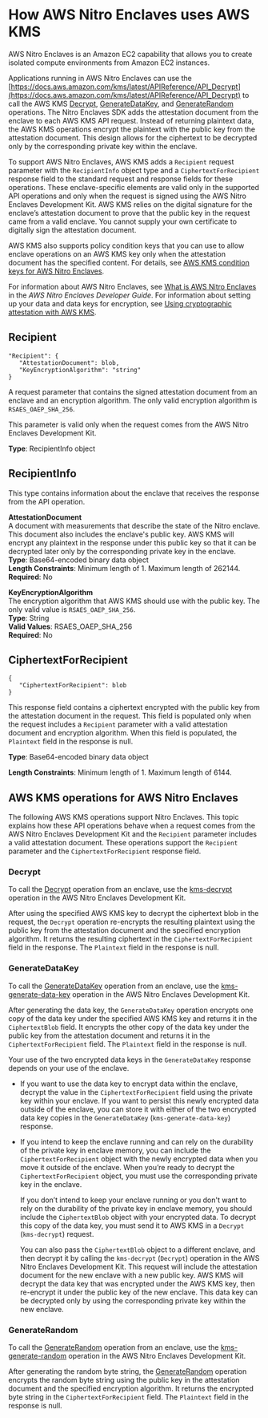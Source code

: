 # How AWS Nitro Enclaves uses AWS KMS<a name="services-nitro-enclaves"></a>

AWS Nitro Enclaves is an Amazon EC2 capability that allows you to create isolated compute environments from Amazon EC2 instances\. 

Applications running in AWS Nitro Enclaves can use the [https://docs.aws.amazon.com/kms/latest/APIReference/API_Decrypt](https://docs.aws.amazon.com/kms/latest/APIReference/API_Decrypt) to call the AWS KMS [Decrypt](https://docs.aws.amazon.com/kms/latest/APIReference/API_Decrypt), [GenerateDataKey](https://docs.aws.amazon.com/kms/latest/APIReference/API_GenerateDataKey), and [GenerateRandom](https://docs.aws.amazon.com/kms/latest/APIReference/API_GenerateRandom) operations\. The Nitro Enclaves SDK adds the attestation document from the enclave to each AWS KMS API request\. Instead of returning plaintext data, the AWS KMS operations encrypt the plaintext with the public key from the attestation document\. This design allows for the ciphertext to be decrypted only by the corresponding private key within the enclave\.

To support AWS Nitro Enclaves, AWS KMS adds a `Recipient` request parameter with the `RecipientInfo` object type and a `CiphertextForRecipient` response field to the standard request and response fields for these operations\. These enclave\-specific elements are valid only in the supported API operations and only when the request is signed using the AWS Nitro Enclaves Development Kit\. AWS KMS relies on the digital signature for the enclave’s attestation document to prove that the public key in the request came from a valid enclave\. You cannot supply your own certificate to digitally sign the attestation document\.

AWS KMS also supports policy condition keys that you can use to allow enclave operations on an AWS KMS key only when the attestation document has the specified content\. For details, see [AWS KMS condition keys for AWS Nitro Enclaves](policy-conditions.md#conditions-nitro-enclaves)\.

For information about AWS Nitro Enclaves, see [What is AWS Nitro Enclaves](https://docs.aws.amazon.com/enclaves/latest/user/nitro-enclave.html) in the *AWS Nitro Enclaves Developer Guide*\. For information about setting up your data and data keys for encryption, see [Using cryptographic attestation with AWS KMS](https://docs.aws.amazon.com/enclaves/latest/user/kms.html)\.

## Recipient<a name="nitro-recipient"></a>

```
"Recipient": { 
   "AttestationDocument": blob,
   "KeyEncryptionAlgorithm": "string"
}
```

A request parameter that contains the signed attestation document from an enclave and an encryption algorithm\. The only valid encryption algorithm is `RSAES_OAEP_SHA_256`\.

This parameter is valid only when the request comes from the AWS Nitro Enclaves Development Kit\.

**Type**: RecipientInfo object

## RecipientInfo<a name="recipient-info"></a>

This type contains information about the enclave that receives the response from the API operation\.

**AttestationDocument**  
A document with measurements that describe the state of the Nitro enclave\. This document also includes the enclave's public key\. AWS KMS will encrypt any plaintext in the response under this public key so that it can be decrypted later only by the corresponding private key in the enclave\.  
**Type**: Base64\-encoded binary data object  
**Length Constraints**: Minimum length of 1\. Maximum length of 262144\.  
**Required**: No

**KeyEncryptionAlgorithm**  
The encryption algorithm that AWS KMS should use with the public key\. The only valid value is `RSAES_OAEP_SHA_256`\.  
**Type**: String  
**Valid Values**: RSAES\_OAEP\_SHA\_256  
**Required**: No

## CiphertextForRecipient<a name="ciphertext-for-recipient"></a>

```
{
   "CiphertextForRecipient": blob
}
```

This response field contains a ciphertext encrypted with the public key from the attestation document in the request\. This field is populated only when the request includes a `Recipient` parameter with a valid attestation document and encryption algorithm\. When this field is populated, the `Plaintext` field in the response is null\.

**Type**: Base64\-encoded binary data object

**Length Constraints**: Minimum length of 1\. Maximum length of 6144\.

## AWS KMS operations for AWS Nitro Enclaves<a name="recipient-operations"></a>

The following AWS KMS operations support Nitro Enclaves\. This topic explains how these API operations behave when a request comes from the AWS Nitro Enclaves Development Kit and the `Recipient` parameter includes a valid attestation document\. These operations support the `Recipient` parameter and the `CiphertextForRecipient` response field\. 

### Decrypt<a name="recipient-decrypt"></a>

To call the [Decrypt](https://docs.aws.amazon.com/kms/latest/APIReference/API_Decrypt) operation from an enclave, use the [kms\-decrypt](https://github.com/aws/aws-nitro-enclaves-sdk-c/blob/main/docs/kms-apis/Decrypt.md) operation in the AWS Nitro Enclaves Development Kit\.

After using the specified AWS KMS key to decrypt the ciphertext blob in the request, the `Decrypt` operation re\-encrypts the resulting plaintext using the public key from the attestation document and the specified encryption algorithm\. It returns the resulting ciphertext in the `CiphertextForRecipient` field in the response\. The `Plaintext` field in the response is null\.

### GenerateDataKey<a name="recipient-generate-data-key"></a>

To call the [GenerateDataKey](https://docs.aws.amazon.com/kms/latest/APIReference/API_GenerateDataKey) operation from an enclave, use the [kms\-generate\-data\-key](https://github.com/aws/aws-nitro-enclaves-sdk-c/blob/main/docs/kms-apis/GenerateDataKey.md) operation in the AWS Nitro Enclaves Development Kit\.

After generating the data key, the `GenerateDataKey` operation encrypts one copy of the data key under the specified AWS KMS key and returns it in the `CiphertextBlob` field\. It encrypts the other copy of the data key under the public key from the attestation document and returns it in the `CiphertextForRecipient` field\. The `Plaintext` field in the response is null\. 

Your use of the two encrypted data keys in the `GenerateDataKey` response depends on your use of the enclave\.
+ If you want to use the data key to encrypt data within the enclave, decrypt the value in the `CiphertextForRecipient` field using the private key within your enclave\. If you want to persist this newly encrypted data outside of the enclave, you can store it with either of the two encrypted data key copies in the `GenerateDataKey` \(`kms-generate-data-key`\) response\.
+ If you intend to keep the enclave running and can rely on the durability of the private key in enclave memory, you can include the `CiphertextForRecipient` object with the newly encrypted data when you move it outside of the enclave\. When you’re ready to decrypt the `CiphertextForRecipient` object, you must use the corresponding private key in the enclave\. 

  If you don’t intend to keep your enclave running or you don't want to rely on the durability of the private key in enclave memory, you should include the `CiphertextBlob` object with your encrypted data\. To decrypt this copy of the data key, you must send it to AWS KMS in a `Decrypt` \(`kms-decrypt`\) request\. 

  You can also pass the `CiphertextBlob` object to a different enclave, and then decrypt it by calling the `kms-decrypt` \(`Decrypt`\) operation in the AWS Nitro Enclaves Development Kit\. This request will include the attestation document for the new enclave with a new public key\. AWS KMS will decrypt the data key that was encrypted under the AWS KMS key, then re\-encrypt it under the public key of the new enclave\. This data key can be decrypted only by using the corresponding private key within the new enclave\.

### GenerateRandom<a name="recipient-generate-random"></a>

To call the [GenerateRandom](https://docs.aws.amazon.com/kms/latest/APIReference/API_GenerateRandom) operation from an enclave, use the [kms\-generate\-random](https://github.com/aws/aws-nitro-enclaves-sdk-c/blob/main/docs/kms-apis/GenerateRandom.md) operation in the AWS Nitro Enclaves Development Kit\.

After generating the random byte string, the [GenerateRandom](https://docs.aws.amazon.com/kms/latest/APIReference/API_GenerateRandom) operation encrypts the random byte string using the public key in the attestation document and the specified encryption algorithm\. It returns the encrypted byte string in the `CiphertextForRecipient` field\. The `Plaintext` field in the response is null\.
